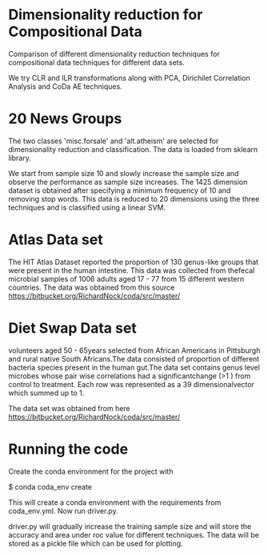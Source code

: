 #  Dimensionality reduction for Compositional Data
 
Comparison of different dimensionality reduction techniques for compositional data techniques for different data sets.

We try CLR and ILR transformations along with PCA, Dirichilet Correlation Analysis and CoDa AE techniques.

# 20 News Groups

The two classes 'misc.forsale' and 'alt.atheism' are selected for dimensionality reduction and classification. The data is loaded from sklearn library.

We start from sample size 10 and slowly increase the sample size and observe the performance as sample size increases. The 1425 dimension dataset is obtained after specifying a minimum frequency of 10 and removing stop words. This data is reduced to 20 dimensions using the three techniques and is classified using a linear SVM.

# Atlas Data set

The  HIT  Atlas  Dataset reported  the  proportion  of  130  genus-like groups that were present in the human intestine.  This data was collected from thefecal microbial samples of 1006 adults aged 17 - 77 from 15 different western countries. The data was obtained from this source https://bitbucket.org/RichardNock/coda/src/master/

# Diet Swap Data set

volunteers aged 50 - 65years selected from African Americans in Pittsburgh and rural native South Africans.The data consisted of proportion of different bacteria species present in the human gut.The data set contains genus level microbes whose pair wise correlations had a significantchange (>1 ) from control to treatment.  Each row was represented as a 39 dimensionalvector which summed up to 1.

The data set was obtained from here https://bitbucket.org/RichardNock/coda/src/master/

# Running the code 

Create the conda environment for the project with 

 $ conda coda_env create

This will create a conda environment with the requirements from coda_env.yml. Now run driver.py.

driver.py will gradually increase the training sample size and will store the accuracy and area under roc value for different techniques. The data will be stored as a pickle file which can be used for plotting. 

